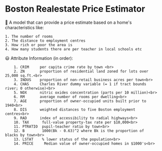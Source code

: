 # Boston Realestate Price Estimator

🫡 A model that can provide a price estimate based on a home's characteristics like:

    1. The number of rooms
    2. The distance to employment centres
    3. How rich or poor the area is
    4. How many students there are per teacher in local schools etc


😃 Attribute Information (in order):<br>

        1. CRIM     per capita crime rate by town <br>
        2. ZN       proportion of residential land zoned for lots over 25,000 sq.ft.<br>
        3. INDUS    proportion of non-retail business acres per town<br>
        4. CHAS     Charles River dummy variable (= 1 if tract bounds river; 0 otherwise)<br>
        5. NOX      nitric oxides concentration (parts per 10 million)<br>
        6. RM       average number of rooms per dwelling<br>
        7. AGE      proportion of owner-occupied units built prior to 1940<br>
        8. DIS      weighted distances to five Boston employment centres<br>
        9. RAD      index of accessibility to radial highways<br>
        10. TAX      full-value property-tax rate per $10,000<br>
        11. PTRATIO  pupil-teacher ratio by town<br>
        12. B        1000(Bk - 0.63)^2 where Bk is the proportion of blacks by town<br>
        13. LSTAT    % lower status of the population<br>
        14. PRICE     Median value of owner-occupied homes in $1000's<br>

